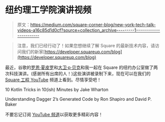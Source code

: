 # 纽约理工学院演讲视频

> 原文：<https://medium.com/square-corner-blog/new-york-tech-talk-videos-a16c85d1d0cf?source=collection_archive---------1----------------------->

> 注意，我们已经行动了！如果您想继续了解 Square 的最新技术内容，请访问我们的新家[https://developer.squareup.com/blog](https://developer.squareup.com/blog)

最近，谷歌的[罗恩·夏皮罗](https://twitter.com/rdshapiro)和[大卫·p·贝克](http://twitter.com/netdpb)和我一起在 Square 的纽约办公室做了两次科技演讲。(感谢所有出席的人！)这些演讲被录制下来，现在可以在我们的 [Square 工程 YouTube](https://www.youtube.com/user/SquareEngineering) 频道上看到。尽情享受吧！

10 Kotlin Tricks in 10(ish) Minutes by Jake Wharton

Understanding Dagger 2’s Generated Code by Ron Shapiro and David P. Baker

不要忘记订阅 [YouTube 频道](https://youtube.com/channel/UCNpr4Uyoxie4Dxa_RAgpriA)以获取更多精彩内容！